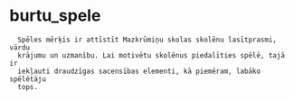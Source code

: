 # burtu_spele

      Spēles mērķis ir attīstīt Mazkrūmiņu skolas skolēnu lasītprasmi, vārdu
      krājumu un uzmanību. Lai motivētu skolēnus piedalīties spēlē, tajā ir
      iekļauti draudzīgas sacensības elementi, kā piemēram, labāko spēlētāju
      tops.
